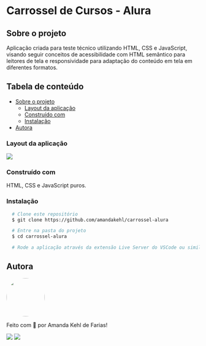 # Carrossel de Cursos - Alura 

## Sobre o projeto

Aplicação criada para teste técnico utilizando HTML, CSS e JavaScript, visando seguir conceitos de acessibilidade com HTML semântico para leitores de tela 
e responsividade para adaptação do conteúdo em tela em diferentes formatos. 
                                                                                                                          
## Tabela de conteúdo

<!--ts-->
   * [Sobre o projeto](#sobre-o-projeto)
      * [Layout da aplicação](#layout-da-aplicação)
      * [Construído com](#construído-com)
      * [Instalação](#instalação)
   * [Autora](#autora)
<!--te-->

### Layout da aplicação

<div align="left">
  <img src="https://user-images.githubusercontent.com/73315527/167325203-898e7b9b-02b8-4924-bf69-80ebe0b4e415.gif"/>
</div>  

### Construído com 

HTML, CSS e JavaScript puros. 

### Instalação

```bash
  # Clone este repositório
  $ git clone https://github.com/amandakehl/carrossel-alura

  # Entre na pasta do projeto
  $ cd carrossel-alura

  # Rode a aplicação através da extensão Live Server do VSCode ou similar
```

## **Autora**

<a href="https://github.com/amandakehl">
 <img style="border-radius: 50%;" src="https://avatars.githubusercontent.com/u/73315527?v=4" width="100px;" alt=""/>
</a>

Feito com 💙 por Amanda Kehl de Farias!

  [<img src="https://img.shields.io/badge/Gmail-45BF86?style=for-the-badge&logo=gmail&logoColor=white">](mailto:amandakehldefarias@gmail.com) 
  [<img src="https://img.shields.io/badge/LinkedIn-45BF86?style=for-the-badge&logo=linkedin&logoColor=white">](https://www.linkedin.com/in/amandakehl/) 

